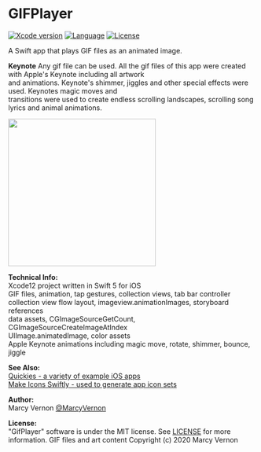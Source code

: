 # GIFPlayer
[![Xcode version](https://img.shields.io/badge/xcode-12%20-brightgreen)](https://developer.apple.com/xcode/)
[![Language](https://img.shields.io/badge/swift-5.0-orange.svg)](https://developer.apple.com/swift)
[![License](https://img.shields.io/badge/license-MIT-blue.svg?style=flat)](http://mit-license.org)

A Swift app that plays GIF files as an animated image. 

**Keynote**
Any gif file can be used. All the gif files of this app were created with Apple's Keynote including all artwork\
and animations. Keynote's shimmer, jiggles and other special effects were used. Keynotes magic moves and\
transitions were used to create endless scrolling landscapes, scrolling song lyrics and animal animations. 

<img src="GitHub-Images/GifPlayer.gif" width="300">


**Technical Info:** \
Xcode12  project written in Swift 5 for iOS\
GIF files, animation, tap gestures, collection views, tab bar controller\
collection view flow layout, imageview.animationImages, storyboard references\
data assets, CGImageSourceGetCount, CGImageSourceCreateImageAtIndex\
UIImage.animatedImage, color assets\
Apple Keynote animations including magic move, rotate, shimmer, bounce, jiggle


**See Also:** \
[Quickies - a variety of example iOS apps](https://github.com/PepperoniJoe/Quickies)\
 [Make Icons Swiftly - used to generate app icon sets
 ](https://github.com/PepperoniJoe/Make-Icons-Swiftly)
 
**Author:** \
Marcy Vernon [@MarcyVernon](https://twitter.com/MarcyVernon)


**License:** \
"GifPlayer" software is under the MIT license. See [LICENSE](/LICENSE) for more information.
GIF files and art content Copyright (c) 2020 Marcy Vernon
